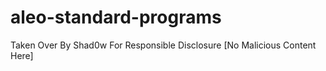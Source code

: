 # aleo-standard-programs
Taken Over By Shad0w For Responsible Disclosure [No Malicious Content Here]
